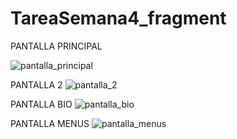 # TareaSemana4_fragment

PANTALLA PRINCIPAL 

![pantalla_principal](https://user-images.githubusercontent.com/38895977/44699855-c76eda00-aa4b-11e8-8dad-eff3ba788166.PNG)


PANTALLA 2
![pantalla_2](https://user-images.githubusercontent.com/38895977/44699749-49aace80-aa4b-11e8-8efb-30b0df703fed.PNG)


PANTALLA BIO
![pantalla_bio](https://user-images.githubusercontent.com/38895977/44699818-a5755780-aa4b-11e8-8548-3f71a5691d19.PNG)


PANTALLA MENUS
![pantalla_menus](https://user-images.githubusercontent.com/38895977/44699977-51b73e00-aa4c-11e8-8bd5-8b5ec939fcf5.PNG)











